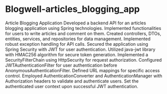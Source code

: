 # Blogwell-articles_blogging_app
 Article Blogging Application
Developed a backend API for an articles blogging application using Spring technologies.
Implemented functionalities for users to write articles and comment on them.
Created controllers, DTOs, entities, services, and repositories for data management.
Implemented robust exception handling for API calls.
Secured the application using Spring Security with JWT for user authentication.
Utilized java-jwt library with HMAC256 algorithm for secure token generation.
Implemented a SecurityFilterChain using HttpSecurity for request authorization.
Configured JWTAuthenticationFilter for user authentication before AnonymousAuthenticationFilter.
Defined URL mappings for specific access control.
Employed AuthenticationConverter and AuthenticationManager with Authorization headers to validate and authenticate users.
Set the authenticated user context upon successful JWT authentication.
